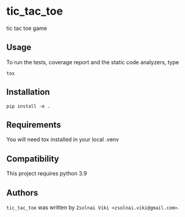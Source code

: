 tic_tac_toe
===============

tic tac toe game

Usage
-----
To run the tests, coverage report and the static code analyzers, type
```
tox
```

Installation
------------
```
pip install -e .
```

Requirements
------------
You will need tox installed in your local .venv

Compatibility
-------------
This project requires python 3.9


Authors
-------

`tic_tac_toe` was written by `Zsolnai Viki <zsolnai.viki@gmail.com>`.
